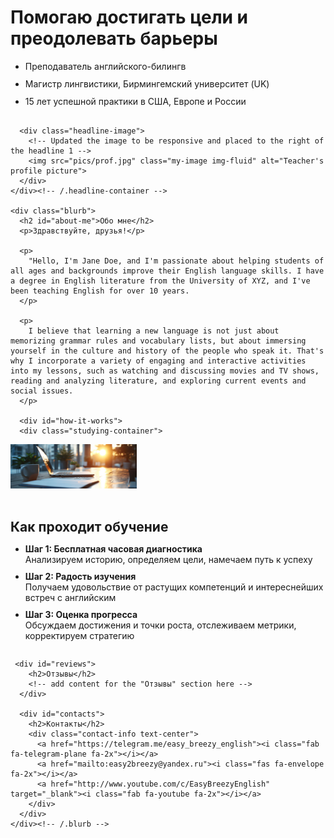 
<html lang="ru">

<head>
  <meta charset="UTF-8">
  <meta name="viewport" content="width=device-width, initial-scale=1">
  <title>Easy Breezy English</title>

  <!-- Add Bootstrap CSS and JS -->
  <link href="https://cdn.jsdelivr.net/npm/bootstrap@5.3.0-alpha1/dist/css/bootstrap.min.css" rel="stylesheet" integrity="sha384-KyZXEAg3QhqLMpG8r+Knujsl5/XVU5K5y5f38F6UmJgf5gDJz3xjm75UaKdMRKf" crossorigin="anonymous">
  <script src="https://cdn.jsdelivr.net/npm/@popperjs/core@2.11.6/dist/umd/popper.min.js" integrity="sha384-oBqDVmMz4fnFO9gybBud7TlRbs/ic4AwGcFZOxg5DpPt8EgeUIgIwzjWfXQKWA3" crossorigin="anonymous"></script>
  <script src="https://cdn.jsdelivr.net/npm/bootstrap@5.3.0-alpha1/dist/js/bootstrap.min.js" integrity="sha384-cn7l7gDp0eyniUwwAZgrzD06kc/tftFf19TOAs2zVinnD/C7E91j9yyk5//jjpt/" crossorigin="anonymous"></script>

  <!-- Add Font Awesome icons -->
  <link rel="stylesheet" href="https://cdnjs.cloudflare.com/ajax/libs/font-awesome/6.1.0/css/all.min.css">

  <style>
    /* Updated styles for the image */
    .my-image {
      max-width: 90%;
      height: auto;
      margin-top: 30px;
      margin-bottom: 30px;
    }

    /* New styles for the headline 1 content and image container */
    .headline-container {
      display: flex;
      flex-wrap: wrap;
    }

    .headline-content {
      flex-grow: 1;
      margin-right: 20px;
    }

    .headline-image {
      flex-basis: 300px;
      margin-top: 20px;
    }

    @media only screen and (max-width: 768px) {
      .headline-content {
        margin-right: 0;
      }
      .headline-image {
        flex-basis: 100%;
        margin-top: 20px;
      }
    }

    /* New styles for the list items */
    .headline-content ul {
      line-height: 1.3;
    }

    #how-it-works ul {
      line-height: 1.5;
    }

    /* New style for the contact-info icons */
    .contact-info a {
      margin-right: 20px;
    }

    /* New style for the YouTube icon */
    .contact-info a[href*="youtube.com"] {
      color: #ff0000;
    }

     /* New styles for the studying content and image container */
.studying-container {
  display: flex;
  flex-wrap: wrap;
  margin-bottom: 50px;
}

.studying-image {
  flex-basis: 40%;
  max-width: 40%;
  height: auto;
  margin-right: 20px;
}

.studying-content {
  flex-grow: 1;
  margin-top: 20px;
}

.studying-content h2 {
  margin-bottom: 10px;
}

/* Media query for smaller screens */
@media only screen and (max-width: 768px) {
  .studying-image {
    flex-basis: 100%;
    max-width: 100%;
    margin-right: 0;
  }

  .studying-content {
    margin-top: 20px;
  }
}
    ul li {
  margin-bottom: 10px; /* adjust the value as needed */
}
    #reviews, #contacts {
  margin-bottom: 30px;
}
  </style>
</head>

<body>

  <!-- Use Bootstrap's grid system for the main content -->
  <div class="container">
    <!-- New container for the headline 1 content and image -->
    <div class="headline-container">
      <div class="headline-content">
        <h1>Помогаю достигать цели и преодолевать барьеры</h1>
        <ul>
          <li>Преподаватель английского-билингв</li>
          <li>Магистр лингвистики, Бирмингемский университет (UK)</li>
<li>15 лет успешной практики в США, Европе и России</li>
        </ul>
      </div>

      <div class="headline-image">
        <!-- Updated the image to be responsive and placed to the right of the headline 1 -->
        <img src="pics/prof.jpg" class="my-image img-fluid" alt="Teacher's profile picture">
      </div>
    </div><!-- /.headline-container -->

    <div class="blurb">
      <h2 id="about-me">Обо мне</h2>
      <p>Здравствуйте, друзья!</p>

      <p>
        "Hello, I'm Jane Doe, and I'm passionate about helping students of all ages and backgrounds improve their English language skills. I have a degree in English literature from the University of XYZ, and I've been teaching English for over 10 years.
      </p>

      <p>
        I believe that learning a new language is not just about memorizing grammar rules and vocabulary lists, but about immersing yourself in the culture and history of the people who speak it. That's why I incorporate a variety of engaging and interactive activities into my lessons, such as watching and discussing movies and TV shows, reading and analyzing literature, and exploring current events and social issues.
      </p>

      <div id="how-it-works">
      <div class="studying-container">
  <img src="pics/studying.jpeg" alt="Studying English" class="studying-image">
  <div class="studying-content">
        <h2>Как проходит обучение</h2> 
        <ul>
          <li><b>Шаг 1: Бесплатная часовая диагностика</b><br>
            Анализируем историю, определяем цели, намечаем путь к успеху
          </li>
          <li><b>Шаг 2: Радость изучения</b><br>
            Получаем удовольствие от растущих компетенций и интереснейших встреч с английским
          </li>
          <li><b>Шаг 3: Оценка прогресса</b><br>
            Обсуждаем достижения и точки роста, отслеживаем метрики, корректируем стратегию
          </li>
        </ul>
      </div><!-- Add the closing div tag for how-it-works -->

     <div id="reviews">
        <h2>Отзывы</h2>
        <!-- add content for the "Отзывы" section here -->
      </div>

      <div id="contacts">
        <h2>Контакты</h2>
        <div class="contact-info text-center">
          <a href="https://telegram.me/easy_breezy_english"><i class="fab fa-telegram-plane fa-2x"></i></a>
          <a href="mailto:easy2breezy@yandex.ru"><i class="fas fa-envelope fa-2x"></i></a>
          <a href="http://www.youtube.com/c/EasyBreezyEnglish" target="_blank"><i class="fab fa-youtube fa-2x"></i></a>
        </div>
      </div>
    </div><!-- /.blurb -->
  </div><!-- /.container -->

</body>



